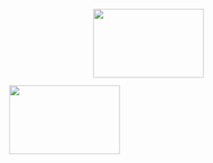 <p align="center">
<img src=https://c.tenor.com/EJ2mIpyaRk0AAAAd/snicker_doodle7-chips.gif width="200" height="125"/>
</p>
<img src=https://c.tenor.com/EJ2mIpyaRk0AAAAd/snicker_doodle7-chips.gif width="200" height="125"/>

